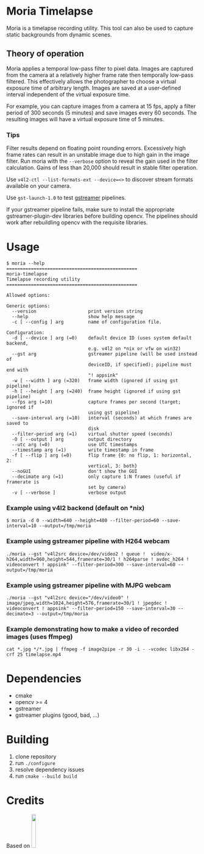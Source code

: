 # Moria Timelapse

Moria is a timelapse recording utility. This tool can also be used to capture static backgrounds from dynamic scenes.

## Theory of operation

Moria applies a temporal low-pass filter to pixel data. Images are captured from the camera at a relatively higher
frame rate then temporally low-pass filtered. This effectively allows the photographer to choose a virtual exposure
time of arbitrary length. Images are saved at a user-defined interval independent of the virtual exposure time.

For example, you can capture images from a camera at 15 fps, apply a filter period of 300 seconds (5 minutes) and save images every 60 seconds. The resulting images will have a virtual exposure time of 5 minutes.

### Tips

Filter results depend on floating point rounding errors. Excessively high frame rates can result in 
an unstable image due to high gain in the image filter. Run moria with the `--verbose` option to reveal
the gain used in the filter calculation. Gains of less than 20,000 should result in stable filter operation.

Use `v4l2-ctl --list-formats-ext --device=<>` to discover stream formats available on your camera.

Use `gst-launch-1.0` to test [gstreamer](https://gstreamer.freedesktop.org/documentation/video4linux2/v4l2src.html) pipelines. 

If your gstreamer pipeline fails, make sure to install the appropriate gstreamer-plugin-dev libraries before building opencv. The pipelines should work after rebuildling opencv with the requisite libraries.

# Usage

```
$ moria --help
================================================
moria-timelapse
Timelapse recording utility
================================================

Allowed options:

Generic options:
  --version                   print version string
  --help                      show help message
  -c [ --config ] arg         name of configuration file.

Configuration:
  -d [ --device ] arg (=0)    default device ID (uses system default backend, 
                              e.g. v4l2 on *nix or vfw on win32)
  --gst arg                   gstreamer pipeline (will be used instead of 
                              deviceID, if specified); pipeline must end with 
                              "! appsink"
  -w [ --width ] arg (=320)   frame width (ignored if using gst pipeline)
  -h [ --height ] arg (=240)  frame height (ignored if using gst pipeline)
  --fps arg (=10)             capture frames per second (target; ignored if 
                              using gst pipeline)
  --save-interval arg (=10)   interval (seconds) at which frames are saved to 
                              disk
  --filter-period arg (=1)    virtual shutter speed (seconds)
  -O [ --output ] arg         output directory
  --utc arg (=0)              use UTC timestamps
  --timestamp arg (=1)        write timestamp in frame
  -f [ --flip ] arg (=0)      flip frame {0: no flip, 1: horizontal, 2: 
                              vertical, 3: both}
  --noGUI                     don't show the GUI
  --decimate arg (=1)         only capture 1:N frames (useful if framerate is 
                              set by camera)
  -v [ --verbose ]            verbose output
```

### Example using v4l2 backend (default on *nix)

```
$ moria -d 0 --width=640 --height=480 --filter-period=60 --save-interval=10 --output=/tmp/moria
```

### Example using gstreamer pipeline with H264 webcam

```
./moria --gst "v4l2src device=/dev/video2 ! queue !  video/x-h264,width=960,height=544,framerate=30/1 ! h264parse ! avdec_h264 ! videoconvert ! appsink" --filter-period=300 --save-interval=60 --output=/tmp/moria
```

### Example using gstreamer pipeline with MJPG webcam

```
./moria --gst "v4l2src device="/dev/video0" ! image/jpeg,width=1024,height=576,framerate=30/1 ! jpegdec ! videoconvert ! appsink" --filter-period=150 --save-interval=30 --decimate=3 --output=/tmp/moria 
```

### Example demonstrating how to make a video of recorded images (uses ffmpeg)

```
cat *.jpg */*.jpg | ffmpeg -f image2pipe -r 30 -i - -vcodec libx264 -crf 25 timelapse.mp4
```

# Dependencies

* cmake
* opencv >= 4
* gstreamer
* gstreamer plugins (good, bad, ...)

# Building

1) clone repository
2) run `./configure`
3) resolve dependency issues
4) run `cmake --build build`

# Credits 

Based on <a href="https://github.com/cginternals/cmake-init/"><img src="https://raw.githubusercontent.com/cginternals/cmake-init/master/cmake-init-logo.svg?sanitize=true" width="15%"></a>
